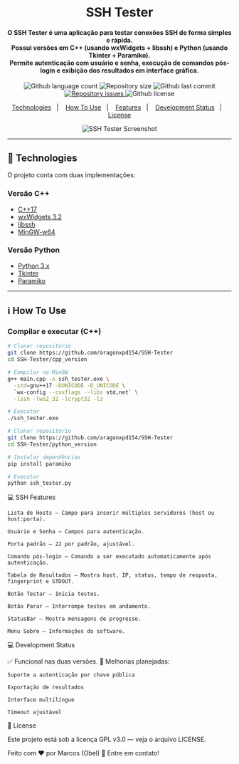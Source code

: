 <h1 align="center">
<img alt="" src="https://i.imgur.com/YOUR_LOGO.png"/>
<br>
SSH Tester
</h1>

<h4 align="center">

O **SSH Tester** é uma aplicação para testar conexões SSH de forma simples e rápida.  
Possui versões em **C++** (usando wxWidgets + libssh) e **Python** (usando Tkinter + Paramiko).  
Permite autenticação com usuário e senha, execução de comandos pós-login e exibição dos resultados em interface gráfica.

</h4>

<p align="center">
<img alt="Github language count" src="https://img.shields.io/github/languages/count/aragonxpd154/SSH-Tester">
<img alt="Repository size" src="https://img.shields.io/github/repo-size/aragonxpd154/SSH-Tester">
<img alt="Github last commit" src="https://img.shields.io/github/last-commit/aragonxpd154/SSH-Tester">
<a href="https://github.com/aragonxpd154/SSH-Tester/issues">
<img alt="Repository issues" src="https://img.shields.io/github/issues/aragonxpd154/SSH-Tester"> 
</a>
<img alt="Github license" src="https://img.shields.io/github/license/aragonxpd154/SSH-Tester">
</p>

<p align="center">
<a href="#rocket-technologies">Technologies</a>&nbsp;&nbsp;&nbsp;|&nbsp;&nbsp;&nbsp;
<a href="#information_source-how-to-use">How To Use</a>&nbsp;&nbsp;&nbsp;|&nbsp;&nbsp;&nbsp;
<a href="#ssh-features">Features</a>&nbsp;&nbsp;&nbsp;|&nbsp;&nbsp;&nbsp;
<a href="#status">Development Status</a>&nbsp;&nbsp;&nbsp;|&nbsp;&nbsp;&nbsp;
<a href="#memo-license">License</a>
</p>

<p align="center">
<img alt="SSH Tester Screenshot" src="https://i.imgur.com/YOUR_SCREENSHOT.png">
</p>

---

## :rocket: Technologies

O projeto conta com duas implementações:

### **Versão C++**
- [C++17](https://isocpp.org/)
- [wxWidgets 3.2](https://www.wxwidgets.org/)
- [libssh](https://www.libssh.org/)
- [MinGW-w64](http://mingw-w64.org/)

### **Versão Python**
- [Python 3.x](https://www.python.org/)
- [Tkinter](https://docs.python.org/3/library/tkinter.html)
- [Paramiko](http://www.paramiko.org/)

---

## :information_source: How To Use

### **Compilar e executar (C++)**

```bash
# Clonar repositório
git clone https://github.com/aragonxpd154/SSH-Tester
cd SSH-Tester/cpp_version

# Compilar no MinGW
g++ main.cpp -o ssh_tester.exe \
  -std=gnu++17 -DUNICODE -D_UNICODE \
  `wx-config --cxxflags --libs std,net` \
  -lssh -lws2_32 -lcrypt32 -lz

# Executar
./ssh_tester.exe
````
```bash
# Clonar repositório
git clone https://github.com/aragonxpd154/SSH-Tester
cd SSH-Tester/python_version

# Instalar dependências
pip install paramiko

# Executar
python ssh_tester.py
````
:computer: SSH Features

    Lista de Hosts — Campo para inserir múltiplos servidores (host ou host:porta).

    Usuário e Senha — Campos para autenticação.

    Porta padrão — 22 por padrão, ajustável.

    Comando pós-login — Comando a ser executado automaticamente após autenticação.

    Tabela de Resultados — Mostra host, IP, status, tempo de resposta, fingerprint e STDOUT.

    Botão Testar — Inicia testes.

    Botão Parar — Interrompe testes em andamento.

    StatusBar — Mostra mensagens de progresso.

    Menu Sobre — Informações do software.

💻 Development Status

✅ Funcional nas duas versões.
🚀 Melhorias planejadas:

    Suporte a autenticação por chave pública

    Exportação de resultados

    Interface multilíngue

    Timeout ajustável

:memo: License

Este projeto está sob a licença GPL v3.0 — veja o arquivo LICENSE.

Feito com ♥ por Marcos (Obel) :wave: Entre em contato!


